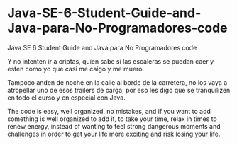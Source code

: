 # Java-SE-6-Student-Guide-and-Java-para-No-Programadores-code
Java SE 6 Student Guide and Java para No Programadores code

Y no intenten ir a criptas, quien sabe si las escaleras se puedan caer y esten como yo que casi me caigo y me muero.

Tampoco anden de noche en la calle al borde de la carretera, no los vaya a atropellar uno de esos trailers de carga, por eso les digo que se tranquilizen en todo el curso y en especial con Java.

The code is easy, well organized, no mistakes, and if you want to add something is well organized to add it, to take your time, relax in times to renew energy, instead of wanting to feel strong dangerous moments and challenges in order to get your life more exciting and risk losing your life.

